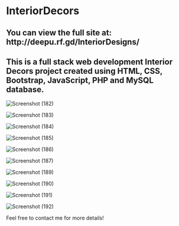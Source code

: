# InteriorDecors

<h2> You can view the full site at: http://deepu.rf.gd/InteriorDesigns/ </h2>

<h2> This is a full stack web development Interior Decors project created using HTML, CSS, Bootstrap, JavaScript, PHP and MySQL database. </h2>

![Screenshot (182)](https://user-images.githubusercontent.com/69529637/129895904-16dee3a7-5a3a-41a6-a6f3-88983555b5c7.png)

![Screenshot (183)](https://user-images.githubusercontent.com/69529637/129895912-da428bfb-3eb3-46fc-abf7-a15fdb4a4128.png)

![Screenshot (184)](https://user-images.githubusercontent.com/69529637/129895918-9b89bf19-aab5-4184-bb58-034912957208.png)

![Screenshot (185)](https://user-images.githubusercontent.com/69529637/129895921-25478f73-3534-4dc4-b8c9-995feee6cb5c.png)

![Screenshot (186)](https://user-images.githubusercontent.com/69529637/129895927-64048308-f6a8-49e3-b39d-2ba27ad2cca3.png)

![Screenshot (187)](https://user-images.githubusercontent.com/69529637/129895934-649bc1b8-4875-4470-bb92-5b259fe29972.png)

![Screenshot (189)](https://user-images.githubusercontent.com/69529637/129895952-4c533921-9262-49ea-9721-399549d6fbfd.png)

![Screenshot (190)](https://user-images.githubusercontent.com/69529637/129895956-d32a03c7-a445-46e9-97ed-7e91370161cc.png)

![Screenshot (191)](https://user-images.githubusercontent.com/69529637/129895970-6e00cf89-9266-4167-a6ce-641355eff9e2.png)

![Screenshot (192)](https://user-images.githubusercontent.com/69529637/129895983-2bae5350-7dbc-4004-9ff3-31724572736b.png)

Feel free to contact me for more details!
